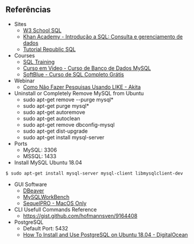 ## Referências

 - Sites
     - [W3 School SQL](https://www.w3schools.com/sql/)
     - [Khan Academy - Introdução a SQL: Consulta e gerenciamento de dados](https://pt.khanacademy.org/computing/computer-programming/sql)
     - [Tutorial Republic SQL](https://www.tutorialrepublic.com/sql-tutorial/sql-get-started.php)
 - Courses
     - [SQL Training](https://www.sqlteaching.com/)
     - [Curso em Video - Curso de Banco de Dados MySQL](https://www.youtube.com/watch?v=Ofktsne-utM&list=PLHz_AreHm4dkBs-795Dsgvau_ekxg8g1r)
     - [SoftBlue - Curso de SQL Completo Grátis](http://www.softblue.com.br/site/curso/id/3/CURSO+DE+SQL+COMPLETO+BASICO+AO+AVANCADO+ON+LINE+BD03+GRATIS)
 - Webinar
     - [Como Não Fazer Pesquisas Usando LIKE - Akita](https://www.eventials.com/akitaonrails/como-nao-fazer-pesquisas-usando-like/)
 - Uninstall or Completely Remove MySQL from Ubuntu
    - sudo apt-get remove --purge mysql*
    - sudo apt-get purge mysql*
    - sudo apt-get autoremove
    - sudo apt-get autoclean
    - sudo apt-get remove dbconfig-mysql
    - sudo apt-get dist-upgrade
    - sudo apt-get install mysql-server
 - Ports
    - MySQL: 3306
    - MSSQL: 1433
 - Install MySQL Ubuntu 18.04
 ```
 $ sudo apt-get install mysql-server mysql-client libmysqlclient-dev
 ```
 - GUI Software
    - [DBeaver](https://dbeaver.io/)
    - [MySQLWorkBench](https://www.mysql.com/products/workbench/)
    - [SequelPRO - MacOS Only](http://www.sequelpro.com/)
 - CLI Usefull Commands Reference
    - https://gist.github.com/hofmannsven/9164408
 - PostgreSQL
    - Default Port: 5432
    - [How To Install and Use PostgreSQL on Ubuntu 18.04 - DigitalOcean](https://www.digitalocean.com/community/tutorials/how-to-install-and-use-postgresql-on-ubuntu-18-04)

